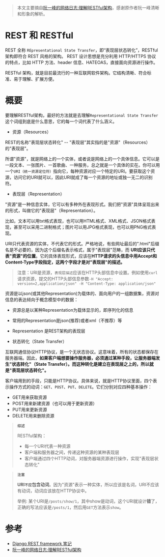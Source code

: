 > 本文主要摘自[阮一峰的网络日志:理解RESTful架构](http://www.ruanyifeng.com/blog/2011/09/restful.html)，感谢原作者阮一峰清晰和形象的解析。

# REST 和 RESTful

REST 全称 `REpresentational State Transfer`，即“表现层状态转化”，RESTful 架构即符合 REST 风格的架构。 REST 设计思想是充分利用 HTTP/HTTPS 协议的特点，比如 HTTP 方法、header 信息、HATEOAS，直接面向资源进行操作。

RESTful 架构，就是目前最流行的一种互联网软件架构。它结构清晰、符合标准、易于理解、扩展方便。

# 概要

要理解RESTful架构，最好的方法就是去理解`Representational State Transfer`这个词组到底是什么意思，它的每一个词代表了什么涵义。

* 资源（Resources）

REST的名称"表现层状态转化" -- "表现层"其实指的是"资源"（Resources）的"表现层"。

所谓"资源"，就是网络上的一个实体，或者说是网络上的一个具体信息。它可以是一段文本、一张图片、一首歌曲、一种服务，总之就是一个具体的实在。你可以用一个`URI（统一资源定位符）`指向它，每种资源对应一个特定的URI。要获取这个资源，访问它的URI就可以，因此URI就成了每一个资源的地址或独一无二的识别符。

* 表现层（Representation）

"资源"是一种信息实体，它可以有多种外在表现形式。我们把"资源"具体呈现出来的形式，叫做它的"表现层"（Representation）。

比如，文本可以用txt格式表现，也可以用HTML格式、XML格式、JSON格式表现，甚至可以采用二进制格式；图片可以用JPG格式表现，也可以用PNG格式表现。

URI只代表资源的实体，不代表它的形式。严格地说，有些网址最后的".html"后缀名是不必要的，因为这个后缀名表示格式，属于"表现层"范畴，而 **URI应该只代表"资源"的位置**。它的具体表现形式，应该在**HTTP请求的头信息中用Accept和Content-Type字段指定，这两个字段才是对"表现层"的描述。**

> 注意：URI是资源，`表现层描述`应该在HTTP头部信息中设置。例如使用`curl`请求资源，提交的HTTP头部信息参数`-H "Accept: version=2,application/json" -H "Content-Type: application/json"`

资源是以json(或其他Representation)为载体的、面向用户的一组数据集，资源对信息的表达倾向于概念模型中的数据：

  * 资源总是以某种Representation为载体显示的，即序列化的信息
  * 常用的Representation是json(推荐)或者xml（不推荐）等
  * Representation 是REST架构的表现层

* 状态转化（State Transfer）

互联网通信协议HTTP协议，是一个无状态协议。这意味着，所有的状态都保存在服务器端。因此，**如果客户端想要操作服务器，必须通过某种手段，让服务器端发生"状态转化"（State Transfer）。而这种转化是建立在表现层之上的，所以就是"表现层状态转化"。**

客户端用到的手段，只能是HTTP协议。具体来说，就是HTTP协议里面，四个表示操作方式的动词：`GET`、`POST`、`PUT`、`DELETE`。它们分别对应四种基本操作：

* GET用来获取资源
* POST用来新建资源（也可以用于更新资源）
* PUT用来更新资源
* DELETE用来删除资源

> **`综述`**
> 
> RESTful架构：
> 
> * 每一个URI代表一种资源
> * 客户端和服务器之间，传递这种资源的某种表现层
> * 客户端通过四个HTTP动词，对服务器端资源进行操作，实现"表现层状态转化"

> **`注意`**
>
> **URI`不应`包含动词**。因为"资源"表示一种实体，所以应该是名词，URI不应该有动词，动词应该放在HTTP协议中。
>
> 举例: 某个URI是`/posts/show/1`，其中show是动词，这个URI就设计**错**了，正确的写法应该是`/posts/1`，然后用`GET`方法表示`show`。

# 参考

* [Django REST framework 笔记](https://blog.windrunner.me/python/web/django-rest-framework.html)
* [阮一峰的网络日志:理解RESTful架构](http://www.ruanyifeng.com/blog/2011/09/restful.html)